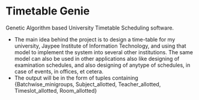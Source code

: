 # Timetable Genie

Genetic Algorithm based University Timetable Scheduling software.
- The main idea behind the project is to design a time-table for my university, Jaypee Institute of Information Technology, and using that model to implement the system into several other institutions. The same model can also be used in other applications also like designing of examination schedules, and also designing of anytype of schedules, in case of events, in offices, et cetera.
- The output will be in the form of tuples containing {Batchwise_minigroups, Subject_allotted, Teacher_allotted, Timeslot_allotted, Room_allotted}
